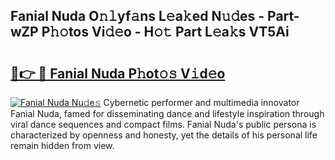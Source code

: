 ## Fanial Nuda O𝚗𝚕yf𝚊ns L𝚎a𝚔ed N𝚞𝚍es - Part-wZP P𝚑𝚘tos Vi𝚍𝚎o - H𝚘𝚝 Part L𝚎a𝚔s VT5Ai

# <h2><a href="http://kf3z1tz.oniu.top/?m=Fanial+Nuda">🔗👉 🔴 Fanial Nuda P𝚑ot𝚘𝚜 V𝚒d𝚎o</a></h2>

[![Fanial Nuda Nu𝚍e𝚜](https://i.imgur.com/0qMVB7G.gif)](http://kf3z1tz.oniu.top/?m=Fanial+Nuda)
Cybernetic performer and multimedia innovator Fanial Nuda, famed for disseminating dance and lifestyle inspiration through viral dance sequences and compact films. Fanial Nuda's public persona is characterized by openness and honesty, yet the details of his personal life remain hidden from view.  
